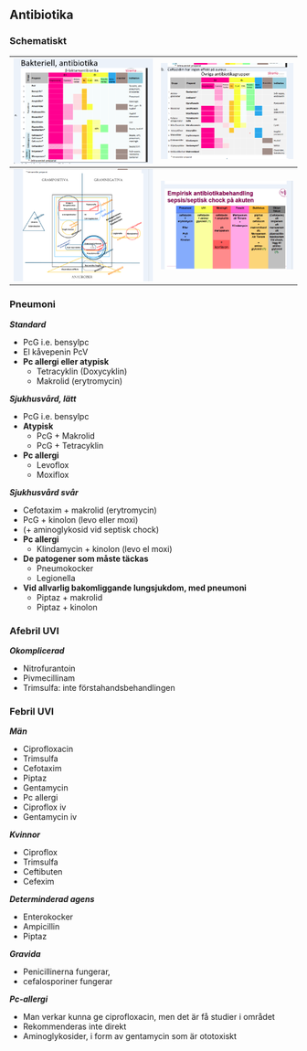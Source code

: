 ## Antibiotika

### Schematiskt

| <img src="./imgs/sam_210421_F7PNZUnjfx.png" alt="F7PNZUnjfx" style="zoom: 67%;" /> | <img src="./imgs/sam_210421_nqBISOYzfP.png" alt="nqBISOYzfP" style="zoom: 67%;" /> |
| ------------------------------------------------------------ | ------------------------------------------------------------ |
| <img src="./imgs/sam_210421_H8gh4LgEo2.png" alt="H8gh4LgEo2" style="zoom: 67%;" /> | <img src="./imgs/sam_210421_twk0RiQVMZ.png" alt="twk0RiQVMZ" style="zoom: 67%;" /> |



### Pneumoni

***Standard***
* PcG i.e. bensylpc 
* El kåvepenin PcV 
* **Pc allergi eller atypisk**
    * Tetracyklin (Doxycyklin) 
    * Makrolid (erytromycin) 



***Sjukhusvård, lätt***
* PcG i.e. bensylpc 
* **Atypisk**
    * PcG + Makrolid 
    * PcG + Tetracyklin 
* **Pc allergi**
    * Levoflox 
    * Moxiflox 



***Sjukhusvård svår***

* Cefotaxim + makrolid (erytromycin) 
* PcG            + kinolon (levo eller moxi) 
* (+ aminoglykosid vid septisk chock) 
* **Pc allergi**
    * Klindamycin + kinolon (levo el moxi) 
* **De patogener som måste täckas**
    * Pneumokocker 
    * Legionella 
* **Vid allvarlig bakomliggande lungsjukdom, med pneumoni**
    * Piptaz + makrolid  
    * Piptaz + kinolon 





### Afebril UVI

***Okomplicerad***

* Nitrofurantoin
* Pivmecillinam
* Trimsulfa: inte förstahandsbehandlingen





### Febril UVI

***Män***

* Ciprofloxacin 
* Trimsulfa 
* Cefotaxim 
* Piptaz 
* Gentamycin 
* Pc allergi 
* Ciproflox iv 
* Gentamycin iv 



***Kvinnor***
* Ciproflox 
* Trimsulfa 
* Ceftibuten 
* Cefexim 



***Determinderad agens***

* Enterokocker 
* Ampicillin 
* Piptaz 



***Gravida***

* Penicillinerna fungerar,  
* cefalosporiner fungerar 



***Pc-allergi***
* Man verkar kunna ge ciprofloxacin, men det är få studier i området 
* Rekommenderas inte direkt 
* Aminoglykosider, i form av gentamycin som är ototoxiskt 